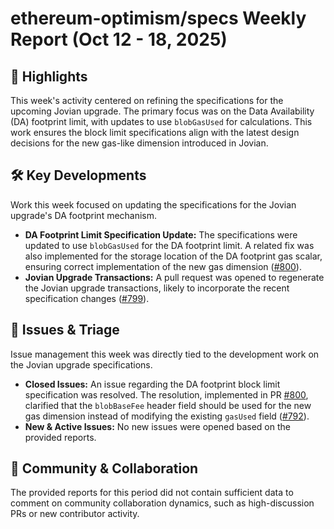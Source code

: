 # ethereum-optimism/specs Weekly Report (Oct 12 - 18, 2025)

## 🚀 Highlights
This week's activity centered on refining the specifications for the upcoming Jovian upgrade. The primary focus was on the Data Availability (DA) footprint limit, with updates to use `blobGasUsed` for calculations. This work ensures the block limit specifications align with the latest design decisions for the new gas-like dimension introduced in Jovian.

## 🛠️ Key Developments
Work this week focused on updating the specifications for the Jovian upgrade's DA footprint mechanism.

- **DA Footprint Limit Specification Update:** The specifications were updated to use `blobGasUsed` for the DA footprint limit. A related fix was also implemented for the storage location of the DA footprint gas scalar, ensuring correct implementation of the new gas dimension ([#800](https://github.com/ethereum-optimism/specs/pull/800)).
- **Jovian Upgrade Transactions:** A pull request was opened to regenerate the Jovian upgrade transactions, likely to incorporate the recent specification changes ([#799](https://github.com/ethereum-optimism/specs/pull/799)).

## 🐛 Issues & Triage
Issue management this week was directly tied to the development work on the Jovian upgrade specifications.

- **Closed Issues:** An issue regarding the DA footprint block limit specification was resolved. The resolution, implemented in PR [#800](https://github.com/ethereum-optimism/specs/pull/800), clarified that the `blobBaseFee` header field should be used for the new gas dimension instead of modifying the existing `gasUsed` field ([#792](https://github.com/ethereum-optimism/specs/issues/792)).
- **New & Active Issues:** No new issues were opened based on the provided reports.

## 💬 Community & Collaboration
The provided reports for this period did not contain sufficient data to comment on community collaboration dynamics, such as high-discussion PRs or new contributor activity.